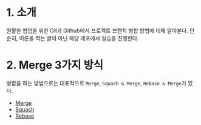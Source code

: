 # 1. 소개

원활한 협업을 위한 Git과 Github에서 프로젝트 브랜치 병합 방법에 대해 알아본다.
단순히, 이론을 적는 글이 아닌 해당 레포에서 실습을 진행한다.

# 2. Merge 3가지 방식

병합을 하는 방법으로는 대표적으로 `Merge`, `Squash & Merge`, `Rebase & Merge`가 있다.

-   [Merge](./Merge.md)
-   [Squash](./Squash.md)
-   [Rebase](./Rebase.md)
